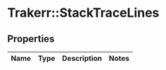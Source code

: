 # Trakerr::StackTraceLines

## Properties
Name | Type | Description | Notes
------------ | ------------- | ------------- | -------------


